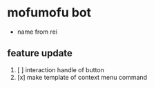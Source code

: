 # mofumofu bot

 - name from rei


## feature update 
1. [ ] interaction handle of button
2. [x] make template of context menu command 
